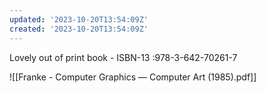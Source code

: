 ```yaml
---
updated: '2023-10-20T13:54:09Z'
created: '2023-10-20T13:54:09Z'
---
```

Lovely out of print book - ISBN-13 :978-3-642-70261-7

![[Franke - Computer Graphics — Computer Art (1985).pdf]]
